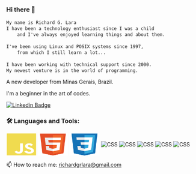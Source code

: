 ### Hi there 👋
    My name is Richard G. Lara
    I have been a technology enthusiast since I was a child 
        and I've always enjoyed learning things and about them.
        
    I've been using Linux and POSIX systems since 1997, 
        from which I still learn a lot...
        
    I have been working with technical support since 2000.
    My newest venture is in the world of programming.

<p>  A new developer from Minas Gerais, Brazil. </p>
<p>  I'm a beginner in the art of codes. </p>

<div id="badges">

[![Linkedin Badge](https://img.shields.io/badge/-LinkedIn-blue?style=flat-square&logo=Linkedin&logoColor=white&link=https://www.linkedin.com/in/richard-guimarães-rezende-lara-829276195)](https://www.linkedin.com/in/richard-guimarães-rezende-lara-829276195)
<img src="https://komarev.com/ghpvc/?username=RichardGLara&style=flat-square&color=blue" alt=""/>
   <div>
   
   ### :hammer_and_wrench: Languages and Tools:

  <img align="center" alt="Js" height="60" width="80" src="https://raw.githubusercontent.com/devicons/devicon/master/icons/javascript/javascript-plain.svg">
  <img align="center" alt="HTML" height="60" width="80" src="https://raw.githubusercontent.com/devicons/devicon/master/icons/html5/html5-original.svg">
  <img align="center" alt="CSS" height="60" width="80" src="https://raw.githubusercontent.com/devicons/devicon/master/icons/css3/css3-original.svg">
  <img align="center" alt="CSS" height="60" width="80" src="https://www.svgrepo.com/show/452091/python.svg">
  <img align="center" alt="CSS" height="60" width="80" src="https://www.svgrepo.com/show/353478/bash-icon.svg">
  <img align="center" alt="CSS" height="60" width="80" src="https://www.svgrepo.com/show/452054/linux.svg">
  <img align="center" alt="CSS" height="60" width="80" src="https://www.svgrepo.com/show/355027/freebsd.svg">
  <img align="center" alt="CSS" height="60" width="80" src="https://www.svgrepo.com/show/396599/guitar.svg">
  
  </div>
 <p>
  📫 How to reach me: <a href='mailto:richardgrlara@gmail.com'>richardgrlara@gmail.com</a>
</p>
</div>

<!--
**RichardGLara/RichardGLara** is a ✨ _special_ ✨ repository because its `README.md` (this file) appears on your GitHub profile.

Here are some ideas to get you started:

- 🔭 I’m currently working on ...
- 🌱 I’m currently learning ...
- 👯 I’m looking to collaborate on ...
- 🤔 I’m looking for help with ...
- 💬 Ask me about ...
- 📫 How to reach me: ...
- 😄 Pronouns: ...
- ⚡ Fun fact: ...
-->
